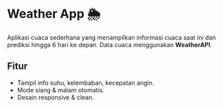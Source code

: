 # Weather App 🌦️

Aplikasi cuaca sederhana yang menampilkan informasi cuaca saat ini dan prediksi hingga 6 hari ke depan. Data cuaca menggunakan **WeatherAPI**.

## Fitur

- Tampil info suhu, kelembaban, kecepatan angin.
- Mode siang & malam otomatis.
- Desain responsive & clean.
